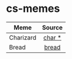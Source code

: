 # cs-memes

| Meme          | Source        |
| ------------- |:-------------:|
| Charizard     |  [char *](https://www.geeksforgeeks.org/char-vs-stdstring-vs-char-c/) |
| Bread         |  [bread](https://en.wikibooks.org/wiki/The_Linux_Kernel/bread) |
